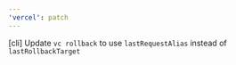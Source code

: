 ```yaml
---
'vercel': patch
---
```


[cli] Update `vc rollback` to use `lastRequestAlias` instead of `lastRollbackTarget`
